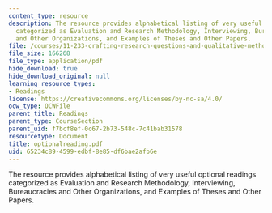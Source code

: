 ```yaml
---
content_type: resource
description: The resource provides alphabetical listing of very useful optional readings
  categorized as Evaluation and Research Methodology, Interviewing, Bureaucracies
  and Other Organizations, and Examples of Theses and Other Papers.
file: /courses/11-233-crafting-research-questions-and-qualitative-methodology-fall-2005/65234c894599edbf8e85df6bae2afb6e_optionalreading.pdf
file_size: 166268
file_type: application/pdf
hide_download: true
hide_download_original: null
learning_resource_types:
- Readings
license: https://creativecommons.org/licenses/by-nc-sa/4.0/
ocw_type: OCWFile
parent_title: Readings
parent_type: CourseSection
parent_uid: f7bcf8ef-0c67-2b73-548c-7c41bab31578
resourcetype: Document
title: optionalreading.pdf
uid: 65234c89-4599-edbf-8e85-df6bae2afb6e
---
```

The resource provides alphabetical listing of very useful optional readings categorized as Evaluation and Research Methodology, Interviewing, Bureaucracies and Other Organizations, and Examples of Theses and Other Papers.